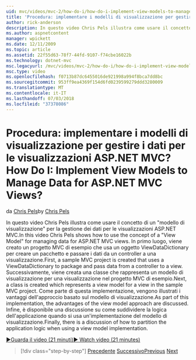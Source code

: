 ```yaml
---
uid: mvc/videos/mvc-2/how-do-i/how-do-i-implement-view-models-to-manage-data-for-aspnet-mvc-views
title: 'Procedura: implementare i modelli di visualizzazione per gestire i dati per le visualizzazioni ASP.NET MVC? | Microsoft Docs'
author: rick-anderson
description: In questo video Chris Pels illustra come usare il concetto di una &quot;modello di visualizzazione&quot; per la gestione dei dati per le visualizzazioni ASP.NET MVC. Prima di tutto un progetto MVC di esempio è cre...
ms.author: aspnetcontent
manager: wpickett
ms.date: 12/11/2009
ms.topic: article
ms.assetid: 22f55d63-78f7-44fd-9107-f74cbe16022b
ms.technology: dotnet-mvc
msc.legacyurl: /mvc/videos/mvc-2/how-do-i/how-do-i-implement-view-models-to-manage-data-for-aspnet-mvc-views
msc.type: video
ms.openlocfilehash: f0713b87dc6455016de921998a994f8bca7dd8bc
ms.sourcegitcommit: 953ff9ea4369f154d6fd0239599279ddd3280009
ms.translationtype: MT
ms.contentlocale: it-IT
ms.lasthandoff: 07/03/2018
ms.locfileid: "37378086"
---
```

<a name="how-do-i-implement-view--models-to-manage-data-for-aspnet-mvc-views"></a><span data-ttu-id="3347f-105">Procedura: implementare i modelli di visualizzazione per gestire i dati per le visualizzazioni ASP.NET MVC?</span><span class="sxs-lookup"><span data-stu-id="3347f-105">How Do I: Implement View  Models to Manage Data for ASP.NET MVC Views?</span></span>
====================
<span data-ttu-id="3347f-106">da [Chris Pels](https://twitter.com/chrispels)</span><span class="sxs-lookup"><span data-stu-id="3347f-106">by [Chris Pels](https://twitter.com/chrispels)</span></span>

<span data-ttu-id="3347f-107">In questo video Chris Pels illustra come usare il concetto di un "modello di visualizzazione" per la gestione dei dati per le visualizzazioni ASP.NET MVC.</span><span class="sxs-lookup"><span data-stu-id="3347f-107">In this video Chris Pels shows how to use the concept of a "View Model" for managing data for ASP.NET MVC views.</span></span> <span data-ttu-id="3347f-108">In primo luogo, viene creato un progetto MVC di esempio che usa un oggetto ViewDataDictionary per creare un pacchetto e passare i dati da un controller a una visualizzazione.</span><span class="sxs-lookup"><span data-stu-id="3347f-108">First, a sample MVC project is created that uses a ViewDataDictionary to package and pass data from a controller to a view.</span></span> <span data-ttu-id="3347f-109">Successivamente, viene creata una classe che rappresenta un modello di visualizzazione per una visualizzazione nel progetto MVC di esempio.</span><span class="sxs-lookup"><span data-stu-id="3347f-109">Next, a class is created which represents a view model for a view in the sample MVC project.</span></span> <span data-ttu-id="3347f-110">Come parte di questa implementazione, vengono illustrati i vantaggi dell'approccio basato sul modello di visualizzazione.</span><span class="sxs-lookup"><span data-stu-id="3347f-110">As part of this implementation, the advantages of the view model approach are discussed.</span></span> <span data-ttu-id="3347f-111">Infine, è disponibile una discussione su come suddividere la logica dell'applicazione quando si usa un'implementazione del modello di visualizzazione.</span><span class="sxs-lookup"><span data-stu-id="3347f-111">Finally, there is a discussion of how to partition the application logic when using a view model implementation.</span></span>

[<span data-ttu-id="3347f-112">&#9654;Guarda il video (21 minuti)</span><span class="sxs-lookup"><span data-stu-id="3347f-112">&#9654; Watch video (21 minutes)</span></span>](https://channel9.msdn.com/Blogs/ASP-NET-Site-Videos/how-do-i-implement-view-models-to-manage-data-for-aspnet-mvc-views)

> [!div class="step-by-step"]
> <span data-ttu-id="3347f-113">[Precedente](how-do-i-work-with-data-in-aspnet-mvc-partial-views.md)
> [Successivo](how-do-i-create-a-custom-html-helper-for-an-mvc-application.md)</span><span class="sxs-lookup"><span data-stu-id="3347f-113">[Previous](how-do-i-work-with-data-in-aspnet-mvc-partial-views.md)
[Next](how-do-i-create-a-custom-html-helper-for-an-mvc-application.md)</span></span>
